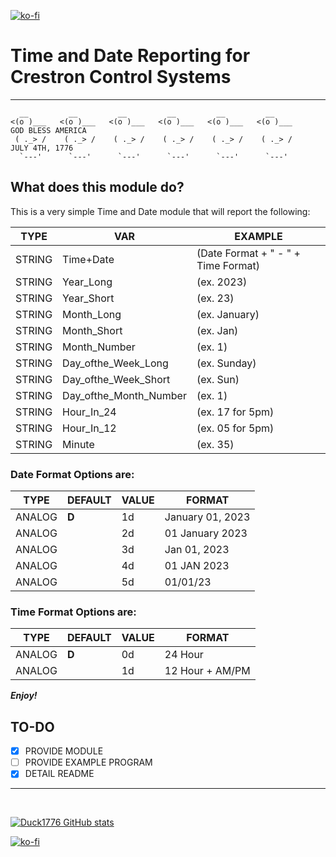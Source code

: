 [![ko-fi](https://ko-fi.com/img/githubbutton_sm.svg)](https://ko-fi.com/Y8Y7PSI74)
# __Time and Date Reporting for Crestron Control Systems__ 
___

      __         __         __         __         __         __
    <(o )___   <(o )___   <(o )___   <(o )___   <(o )___   <(o )___     GOD BLESS AMERICA
     ( ._> /    ( ._> /    ( ._> /    ( ._> /    ( ._> /    ( ._> /     JULY 4TH, 1776
      `---'      `---'      `---'      `---'      `---'      `---' 
## What does this module do?                                   

This is a very simple Time and Date module that will report the following:

| TYPE   | VAR                      | EXAMPLE                               |
|--------|--------------------------|---------------------------------------|
| STRING | Time+Date                | (Date Format + " - " + Time Format)   |
| STRING | Year_Long                | (ex. 2023)                            |
| STRING | Year_Short               | (ex. 23)                              |
| STRING | Month_Long               | (ex. January)                         |
| STRING | Month_Short              | (ex. Jan)                             |
| STRING | Month_Number             | (ex. 1)                               |
| STRING | Day_ofthe_Week_Long      | (ex. Sunday)                          |
| STRING | Day_ofthe_Week_Short     | (ex. Sun)                             |
| STRING | Day_ofthe_Month_Number   | (ex. 1)                               |
| STRING | Hour_In_24               | (ex. 17 for 5pm)                      |
| STRING | Hour_In_12               | (ex. 05 for 5pm)                      |
| STRING | Minute                   | (ex. 35)                              |
                     

### Date Format Options are:

| TYPE   | DEFAULT | VALUE | FORMAT             |
|--------|---------|-------|--------------------|
| ANALOG | __D__   |1d     | January 01, 2023   |
| ANALOG |         |2d     | 01 January 2023    |
| ANALOG |         |3d     | Jan 01, 2023       |
| ANALOG |         |4d     | 01 JAN 2023        |
| ANALOG |         |5d     | 01/01/23           |


### Time Format Options are:
| TYPE   | DEFAULT | VALUE | FORMAT             |
|--------|---------|-------|--------------------|
| ANALOG | __D__   |0d     | 24 Hour            |
| ANALOG |         |1d     | 12 Hour + AM/PM    |


__*Enjoy!*__

## TO-DO
- [X] PROVIDE MODULE
- [ ] PROVIDE EXAMPLE PROGRAM
- [X] DETAIL README

---
<br>

[![Duck1776 GitHub stats](https://GitHub-readme-stats.vercel.app/api?username=Duck1776)](https://GitHub.com/anuraghazra/GitHub-readme-stats) 

[![ko-fi](https://ko-fi.com/img/githubbutton_sm.svg)](https://ko-fi.com/Y8Y7PSI74)